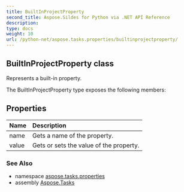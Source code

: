 ```yaml
---
title: BuiltInProjectProperty
second_title: Aspose.Sildes for Python via .NET API Reference
description: 
type: docs
weight: 10
url: /python-net/aspose.tasks.properties/builtinprojectproperty/
---
```


## BuiltInProjectProperty class

Represents a built-in property.

The BuiltInProjectProperty type exposes the following members:
## Properties
| Name | Description |
| :- | :- |
|name|Gets a name of the property.|
|value|Gets or sets the value of the property.|

### See Also

* namespace [aspose.tasks.properties](../../aspose.tasks.properties/)
* assembly [Aspose.Tasks](/tasks/python-net/)

